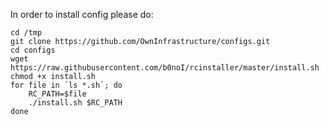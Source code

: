 In order to install config please do:

```
cd /tmp
git clone https://github.com/OwnInfrastructure/configs.git
cd configs
wget https://raw.githubusercontent.com/b0noI/rcinstaller/master/install.sh
chmod +x install.sh
for file in `ls *.sh`; do
    RC_PATH=$file
    ./install.sh $RC_PATH
done
```
